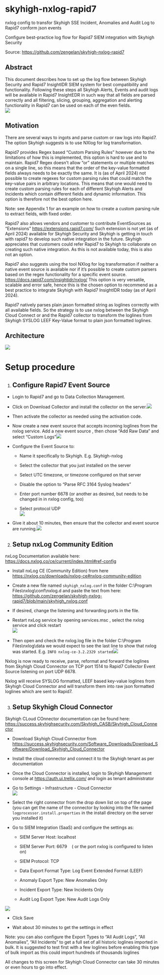# skyhigh-nxlog-rapid7
nxlog config to transfor Skyhigh SSE Incident, Anomalies and Audit Log to Rapid7 conform json events


Configure best-practice log flow for Rapid7 SIEM integration with Skyhigh Security

Source: <https://github.com/zengelan/skyhigh-nxlog-rapid7> 


## Abstract

This document describes how to set up the log flow between Skyhigh Security and Rapid7 InsightIDR SIEM system for best compatibility and functionality. Following these steps all Skyhigh Alerts, Events and audit logs will be available in Rapid7 InsightEDR in such way that all fields are parsed correctly and all filtering, slicing, grouping, aggregation and alerting functionality in Rapid7 can be used on each of the even fields.\
![](https://lh7-eu.googleusercontent.com/nkvrPXJEtZbUPcjctayWY4VBo2fUZrKn6THh0xWWl7NipytL7R7_EMP-m02L50eXIqYP5YYIEXQYonaXhqS0oRaQzGSKqzpAbLc701I15673MupIGTDOL8BtKq0VeM8rp9-Zppmods_KoxvTl1hyOTU)


## Motivation

There are several ways to ingots and parse custom or raw logs into Rapid7. The option Skyhigh suggests is to use NXlog for log transformation.

Rapid7 provides Regex based “Custom Parsing Rules” however due to the limitations of how this is implemented, this option is hard to use and to maintain. Rapid7 Regex doesn't allow “or” statements or multiple matches on a single line, so this means that the order of the key-value formatted fields always needs to be exactly the same. It is (as of April 2024) not possible to create regexes for custom parsing rules that could match the key-value pairs in arbitrary locations. This means that one would need to create custom parsing rules for each of different Skyhigh Alerts and Incidents which contain different fields and dynamic information. This option is therefore not the best option here.

Note: see Appendix 1 for an example on how to create a custom parsing rule to extract fields, with fixed order.

Rapid7 also allows vendors and customer to contribute EventSources as “Extensions” <https://extensions.rapid7.com/> Such extension is not yet (as of April 2024) available for Skyhigh Security and Skyhigh is getting in touch with rapid7 to develop such native integration in the future. Skyhigh appreciates that customers could refer Rapid7 to Skyhigh to collaborate on creating such native integration. As this is not available today, this is also not an option.

Rapid7 also suggests using the tool NXlog for log transformation if neither a native event source is available nor if it’s possible to create custom parsers based on the regex functionality for a specific event source. <https://docs.rapid7.com/insightidr/nxlog/> This option is very versatile, scalable and error safe, hence this is the chosen option to recommend as a best practice to integrate Skyhigh with Rapid7 InsightIDR today (as of April 2024).

Rapid7 natively parses plain jason formatted string as loglines correctly with all available fields. So the strategy is to use nxlog between the Skyhigh Cloud Connect or and the Rapid7 collector to transform the loglines from Skyhigh SYSLOG LEEF Key-Value format to plain json formatted loglines.


## Architecture

![](https://lh7-eu.googleusercontent.com/fBzbqGG0e5vSLaNZ98Tm7CjQlWnkVbO0nCwKVyK72jbyTwaiAxefnmi7B5z9X8Mlo3wrssGPXA10z-JY4fHs_4rcrOovdiIQ_PYZXulMRPI3OZL4byq-I-jB1ZzqXK-7Y40N511JyrRdq7Xt-3UEmeA)


# Setup procedure

1. ## Configure Rapid7 Event Source

- Login to Rapid7 and go to Data Collection Management.

- Click on Download Collector and install the collector on the server.![](https://lh7-eu.googleusercontent.com/L2EOHcNoPXMHOuz1g3HtlPEjuDQGflG1FWh_pefRoPQcRYmiRIhCwVeqz-VwLoV87JIPuVRoqM1ille2NgXG4yMh3UAhgeoVCcEtSDfMVogNrDcsakijtT2YC6Fj_z7qnC_-vrgo-C3HQ_Ym2rwE0z0)

- Then activate the collector as needed using the activation code.

* Now create a new event source that accepts incoming loglines from the nxlog service. Add a new event source , then chose “Add Raw Data” and select “Custom Logs”![](https://lh7-eu.googleusercontent.com/mTNAB0leBKK1NZ7_HOL6tel4Mll5l-Wh0B-q_YcasWvgO5fpKD-IdMR2mKMu9Z71o40ZnaIIdV6iRpmMSXIdyp7rEF5QN8nGV6-VBCqta2Nk-8SQFvxpWYdJbIl2tWHIfPv729eVkgQxoGpv5ua244E)

* Configure the Event Source to:

  - Name it specifically to Skyhigh. E.g. Skyhigh-nxlog

  - Select the collector that you just installed on the server

  - Select UTC timezone, or timezone configured on that server

  - Disable the option to “Parse RFC 3164 Syslog headers”

  - Enter port number 6678 (or another as desired, but needs to be changed in in nxlog config, too)

  - Select protocol UDP\
    ![](https://lh7-eu.googleusercontent.com/nqi5-oAAwwh45HUGkPnpmRmUUhd03DMqGdzwo1S9AHSnsNjVSUc-LYKfMu6lQV9g-NSCe_HupTMuwIJK3rba4m9lAKwL4vzFUk_8rWa1bR_m6OsxW5ZoWR9yCdVXlJWezKxrtkOOKQV9ijnIKlztzZU)

- Give it about 10 minutes, then ensure that the collector and event source are running.![](https://lh7-eu.googleusercontent.com/Po2g9qdFjp1zAlJsUfkSMsd5b8BriqvX0P3ALxw-v1i3cg56dfgtHLGL2fTrC9656x5BzmJHWddR5v94-nNKPLEDKBDPgjI9kXXvzi4xygA9TI4rxR-IRD5ajSVKyXB9cplcQNkMtvQfKs-6uwzpSYk)

2. ## Setup nxLog Community Edition

nxLog Documentation available here: <https://docs.nxlog.co/ce/current/index.html#ref-config>&#x20;

- Install nxLog CE (Community Edition) from here <https://nxlog.co/downloads/nxlog-ce#nxlog-community-edition>

* Create a new file named `skyhigh_nxlog.conf` in the folder C:\Program Files\nxlog\conf\nxlog.d and paste the text from here: <https://github.com/zengelan/skyhigh-nxlog-rapid7/blob/main/skyhigh_nxlog.conf> 

- If desired, change the listening and forwarding ports in the file.

* Restart nxLog service by opening services.msc , select the nxlog service and click restart\
  ![](https://lh7-eu.googleusercontent.com/fkzrsLphWNdh0B3BJ4GbVQGc3yVEpcd0SyUTXg_TY1dMPmfOZM4XeX0RVw5lPV0bOXeCE5KkkNRKu5ep_804qUjiaeOo9QydyMwRjAkBuIeqXbd-aDDpyV6oimYveQZjscYD5ng0F9ZWW8INrJ-qnao)

- Then open and check the nxlog.log file in the folder C:\Program Files\nxlog\data we would expect to see the last line to show that nxlog was started. E.g. `INFO nxlog-ce-3.2.2329 started`![](https://lh7-eu.googleusercontent.com/OfkRFvnP0XSkWw_C0xVbBTwB0zO6AI_QSrfcMHd1S6xqswQ5VlHTszue7HE4T7DFOC6wYL8rBf1VMWuS_T9NQRJKMIh1hVsIwl5fg2BrfpKhmbBz1Vm1DHEKZdzPMo_tYlc_hvEV5n1XSkFexlK19iw)

Nxlog is now ready to receive, parse, reformat and forward the loglines from Skyhigh Cloud Connector on TCP port 1514 to Rapid7 Collector Event Source listening on port UDP 6678.

Nxlog will receive SYSLOG formatted, LEEF based key-value loglines from Skyhigh Cloud Connector and will transform them into raw json formatted loglines which are sent to Rapid7.

3. ## Setup Skyhigh Cloud Connector

Skyhigh CLoud COnnector documentation can be found here: <https://success.skyhighsecurity.com/Skyhigh_CASB/Skyhigh_Cloud_Connector> 

- Download Skyhigh Cloud Connector from <https://success.skyhighsecurity.com/Software_Downloads/Download_Software/Download_Skyhigh_Cloud_Connector>

* Install the cloud connector and connect it to the Skyhigh tenant as per documentation

* Once the Cloud Connector is installed, login to Skyhigh Management console at <https://auth.ui.trellix.com/> and login as tenant administrator

* Go to Settings - Infrastructure - Cloud Connector\
  ![](https://lh7-eu.googleusercontent.com/fkwh58AUXzLsJiZQDw7pb6XeCzkRrOu9PrlTNn8AR5pwcIjmX3uOmhX6griXQ9v4tDhYaDm9bN38iZx0HuUiLk5kPpp1Osg8yw91V9AD2LZN8PCUqfQxx9tFlTdV6dcK_FQpAKVpw6o2EXzrLcMMGIY)

* Select the right connector from the drop down list on top of the page (you can get the name of the connector by looking into the file named `logprocessor.install.properties` in the install directory on the server you installed it)

* Go to SIEM Integration (SaaS) and configure the settings as:

  - SIEM Server Host: localhost

  - SIEM Server Port: 6679    ( or the port nxlog is configured to listen on)

  - SIEM Protocol: TCP

  - Data Export Format Type: Log Event Extended Format (LEEF)

  - Anomaly Export Type: New Anomalies Only

  - Incident Export Type: New Incidents Only

  - Audit Log Export Type: New Audit Logs Only

![](https://lh7-eu.googleusercontent.com/AkIGkfoLfT4pOycdGiQ4-QbcTrF92939CrZVC8ZLY-DC2OSvldTb43rG7eO9tvWCVG-pZvUmriJFt859wrfuZfsjk6ORWeskNA1r82AE8th62q3SmVoEcfcs4Aaw-LxHZDFNnw6iEtpIdaf3hqdTo68)

- Click Save

- Wait about 30 minutes to get the settings in effect

Note: you can also configure the Export Types to “All Audit Logs”, “All Anomalies”, “All Incidents” to get a full set of all historic loglines imported in bulk. It is suggested to test first with a few loglines before enabling this type of bulk import as this could import hundreds of thousands loglines

All changes to this screen for Skyhigh Cloud Connector can take 30 minutes or even hours to go into effect.
